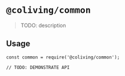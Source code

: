 # `@coliving/common`

> TODO: description

## Usage

```
const common = require('@coliving/common');

// TODO: DEMONSTRATE API
```
